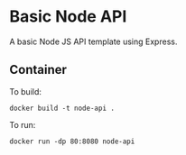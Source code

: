 # Basic Node API

A basic Node JS API template using Express.

## Container
To build:
```
docker build -t node-api .
```

To run:
```
docker run -dp 80:8080 node-api
```